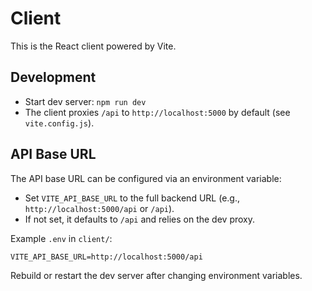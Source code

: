# Client

This is the React client powered by Vite.

## Development

- Start dev server: `npm run dev`
- The client proxies `/api` to `http://localhost:5000` by default (see `vite.config.js`).

## API Base URL

The API base URL can be configured via an environment variable:

- Set `VITE_API_BASE_URL` to the full backend URL (e.g., `http://localhost:5000/api` or `/api`).
- If not set, it defaults to `/api` and relies on the dev proxy.

Example `.env` in `client/`:

```
VITE_API_BASE_URL=http://localhost:5000/api
```

Rebuild or restart the dev server after changing environment variables.
